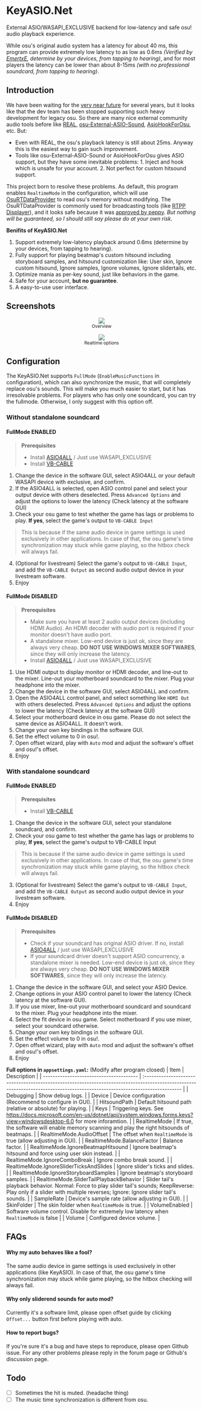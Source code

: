 # KeyASIO.Net
External ASIO/WASAPI_EXCLUSIVE backend for low-latency and safe osu! audio playback experience.

While osu's original audio system has a latency for about 40 ms, this program can provide extremely low latency to as low as 0.6ms *(Verified by [EmertxE](https://osu.ppy.sh/users/954557), determine by your devices, from tapping to hearing)*, and for most players the latency can be lower than about 8-15ms *(with no professional soundcard, from tapping to hearing)*.

## Introduction
We have been waiting for the [very near future](https://osu.ppy.sh/community/forums/topics/428222?n=13) for several years, but it looks like that the dev team has been stopped supporting such heavy development for legacy osu. So there are many nice external community audio tools before like [REAL](https://github.com/miniant-git/REAL), [osu-External-ASIO-Sound](https://github.com/XTXTMTXTX/osu-External-ASIO-Sound), [AsioHookForOsu](https://github.com/zzhouhe/AsioHookForOsu), etc. But:
* Even with REAL, the osu's playback latency is still about 25ms. Anyway this is the easiest way to gain such improvement.
* Tools like osu-External-ASIO-Sound or AsioHookForOsu gives ASIO support, but they have some inevitable problems: 1. Inject and hook which is unsafe for your account. 2. Not perfect for custom hitsound support.

This project born to resolve these problems. As default, this program enables `RealtimeMode` in the configuration, which will use [OsuRTDataProvider](https://github.com/OsuSync/OsuRTDataProvider) to read osu's memory without modifying. The OsuRTDataProvider is commonly used for broadcasting tools (like [RTPP Displayer](https://osu.ppy.sh/community/forums/topics/685031?n=1)), and it looks safe because it was [approved by peppy](https://i.ppy.sh/6c651103246da60f794606d63b8fc30c3aafd4fa/68747470733a2f2f692e696d6775722e636f6d2f767744337a64302e706e67). *But nothing will be guaranteed, so I should still say please do at your own risk.*

**Benifits of KeyASIO.Net**
1. Support extremely low-latency playback around 0.6ms (determine by your devices, from tapping to hearing).
2. Fully support for playing beatmap's custom hitsound including storyboard samples, and hitsound customization like: User skin, Ignore custom hitsound, Ignore samples, Ignore volumes, Ignore slidertails, etc.
3. Optimize mania as per-key sound, just like behaviors in the game.
4. Safe for your account, **but no guarantee**.
5. A easy-to-use user interface.

## Screenshots 
<p align="center">
  <img src="docs/overview.png">
  <br>
  <sub>Overview</sub>
</p>
<p align="center">
  <img src="docs/realtimeoptions.png">
  <br>
  <sub>Realtime options</sub>
</p>

## Configuration
The KeyASIO.Net supports `FullMode` (`EnableMusicFunctions` in configuration), which can also synchronize the music, that will completely replace osu's sounds. This will make you much easier to start, but it has irresolvable problems. For players who has only one soundcard, you can try the fullmode. Otherwise, I only suggest with this option off.
### Without standalone soundcard 
#### FullMode ENABLED
> **Prerequisites**
> * Install [ASIO4ALL](https://www.asio4all.org/) / Just use WASAPI_EXCLUSIVE
> * Install [VB-CABLE](https://vb-audio.com/Cable/)

1. Change the device in the software GUI, select ASIO4ALL or your default WASAPI device with exclusive, and confirm.
2. If the ASIO4ALL is selected, open ASIO control panel and select your output device with others deselected. Press `Advanced Options` and adjust the options to lower the latency (Check latency at the software GUI)
3. Check your osu game to test whether the game has lags or problems to play. **If yes**, select the game's output to `VB-CABLE Input` 
> This is because if the same audio device in game settings is used exclusively in other applications. In case of that, the osu game's time synchronization may stuck while game playing, so the hitbox check will always fail.
4. (Optional for livestream) Select the game's output to `VB-CABLE Input`, and add the `VB-CABLE Output` as second audio output device in your livestream software.
5. Enjoy

#### FullMode DISABLED
> **Prerequisites**
> * Make sure you have at least 2 audio output devices (including HDMI Audio). An HDMI decoder with audio port is required if your monitor doesn't have audio port.
> * A standalone mixer. Low-end device is just ok, since they are always very cheap. **DO NOT USE WINDOWS MIXER SOFTWARES**, since they will only increase the latency.
> * Install [ASIO4ALL](https://www.asio4all.org/) / Just use WASAPI_EXCLUSIVE

1. Use HDMI output to display monitor or HDMI decoder, and line-out to the mixer. Line-out your motherboard soundcard to the mixer. Plug your headphone into the mixer.
2. Change the device in the software GUI, select ASIO4ALL and confirm.
3. Open the ASIO4ALL control panel, and select something like `HDMI Out` with others deselected. Press `Advanced Options` and adjust the options to lower the latency (Check latency at the software GUI)
4. Select your motherboard device in osu game. Please do not select the same device as ASIO4ALL. It doesn't work.
5. Change your own key bindings in the software GUI.
6. Set the effect volume to 0 in osu!.
7. Open offset wizard, play with `Auto` mod and adjust the software's offset and osu!'s offset.
8. Enjoy

### With standalone soundcard 
#### FullMode ENABLED
> **Prerequisites**
> * Install [VB-CABLE](https://vb-audio.com/Cable/) 

1. Change the device in the software GUI, select your standalone soundcard, and confirm.
2. Check your osu game to test whether the game has lags or problems to play, **If yes**, select the game's output to VB-CABLE Input
> This is because if the same audio device in game settings is used exclusively in other applications. In case of that, the osu game's time synchronization may stuck while game playing, so the hitbox check will always fail.
3. (Optional for livestream) Select the game's output to `VB-CABLE Input`, and add the `VB-CABLE Output` as second audio output device in your livestream software.
4. Enjoy

#### FullMode DISABLED
> **Prerequisites**
> * Check if your soundcard has original ASIO driver. If no, install [ASIO4ALL](https://www.asio4all.org/) / just use WASAPI_EXCLUSIVE
> * If your soundcard driver doesn't support ASIO concurrency, a standalone mixer is needed. Low-end device is just ok, since they are always very cheap. **DO NOT USE WINDOWS MIXER SOFTWARES**, since they will only increase the latency.

1. Change the device in the software GUI, and select your ASIO Device.
2. Change options in your ASIO control panel to lower the latency (Check latency at the software GUI).
3. If you use mixer, line-out your motherboard soundcard and soundcard to the mixer. Plug your headphone into the mixer.
4. Select the fit device in osu game. Select motherboard if you use mixer, select your soundcard otherwise.
5. Change your own key bindings in the software GUI.
6. Set the effect volume to 0 in osu!.
7. Open offset wizard, play with `Auto` mod and adjust the software's offset and osu!'s offset.
8. Enjoy

**Full options in `appsettings.yaml`:** (Modify after program closed) 
| Item                                    | Description                                                                                                                                                                  |
| --------------------------------------- | :--------------------------------------------------------------------------------------------------------------------------------------------------------------------------- |
| Debugging                               | Show debug logs.                                                                                                                                                             |
| Device                                  | Device configuration (Recommend to configure in GUI).                                                                                                                        |
| HitsoundPath                            | Default hitsound path (relative or absolute) for playing.                                                                                                                    |
| Keys                                    | Triggering keys. See https://docs.microsoft.com/en-us/dotnet/api/system.windows.forms.keys?view=windowsdesktop-6.0 for more inforamtion.                                     |
| RealtimeMode                            | If true, the software will enable memory scanning and play the right hitsounds of beatmaps.                                                                                  |
| RealtimeMode.AudioOffset                 | The offset when `RealtimeMode` is true (allow adjusting in GUI).                                                                                                             |
| RealtimeMode.BalanceFactor              | Balance factor.                                                                                                                                                              |
| RealtimeMode.IgnoreBeatmapHitsound      | Ignore beatmap's hitsound and force using user skin instead.                                                                                                                 |
| RealtimeMode.IgnoreComboBreak           | Ignore combo break sound.                                                                                                                                                    |
| RealtimeMode.IgnoreSliderTicksAndSlides | Ignore slider's ticks and slides.                                                                                                                                            |
| RealtimeMode.IgnoreStoryboardSamples    | Ignore beatmap's storyboard samples.                                                                                                                                         |
| RealtimeMode.SliderTailPlaybackBehavior | Slider tail's playback behavior. Normal: Force to play slider tail's sounds; KeepReverse: Play only if a slider with multiple reverses; Ignore: Ignore slider tail's sounds. |
| SampleRate                              | Device's sample rate (allow adjusting in GUI).                                                                                                                               |
| SkinFolder                              | The skin folder when `RealtimeMode` is true.                                                                                                                                 |
| VolumeEnabled                           | Software volume control. Disable for extremely low latency when `RealtimeMode` is false                                                                                      |
| Volume                                  | Configured device volume.                                                                                                                                                    |
## FAQs

#### Why my auto behaves like a fool?
The same audio device in game settings is used exclusively in other applications (like KeyASIO). In case of that, the osu game's time synchronization may stuck while game playing, so the hitbox checking will always fail.

#### Why only sliderend sounds for auto mod?
Currently it's a software limit, please open offset guide by clicking `Offset...` button first before playing with auto.

#### How to report bugs?
If you're sure it's a bug and have steps to reproduce, please open Github issue. For any other problems please reply in the forum page or Github's discussion page.

## Todo
- [ ] Sometimes the hit is muted. (headache thing)
- [ ] The music time synchronization is different from osu.
